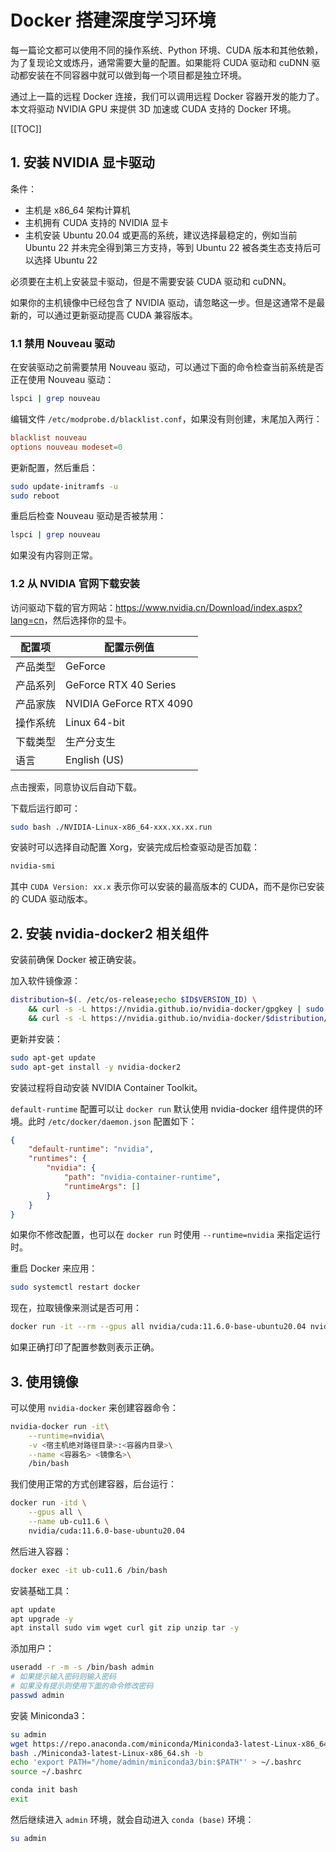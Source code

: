 # Docker 搭建深度学习环境

每一篇论文都可以使用不同的操作系统、Python 环境、CUDA 版本和其他依赖，为了复现论文或炼丹，通常需要大量的配置。如果能将 CUDA 驱动和 cuDNN 驱动都安装在不同容器中就可以做到每一个项目都是独立环境。

通过上一篇的远程 Docker 连接，我们可以调用远程 Docker 容器开发的能力了。本文将驱动 NVIDIA GPU 来提供 3D 加速或 CUDA 支持的 Docker 环境。

[[TOC]]

## 1. 安装 NVIDIA 显卡驱动

条件：
- 主机是 x86_64 架构计算机
- 主机拥有 CUDA 支持的 NVIDIA 显卡
- 主机安装 Ubuntu 20.04 或更高的系统，建议选择最稳定的，例如当前 Ubuntu 22 并未完全得到第三方支持，等到 Ubuntu 22 被各类生态支持后可以选择 Ubuntu 22

必须要在主机上安装显卡驱动，但是不需要安装 CUDA 驱动和 cuDNN。

如果你的主机镜像中已经包含了 NVIDIA 驱动，请忽略这一步。但是这通常不是最新的，可以通过更新驱动提高 CUDA 兼容版本。

### 1.1 禁用 Nouveau 驱动

在安装驱动之前需要禁用 Nouveau 驱动，可以通过下面的命令检查当前系统是否正在使用 Nouveau 驱动：

```bash
lspci | grep nouveau
```

编辑文件 `/etc/modprobe.d/blacklist.conf`，如果没有则创建，末尾加入两行：

```conf
blacklist nouveau
options nouveau modeset=0
```

更新配置，然后重启：

```bash
sudo update-initramfs -u
sudo reboot
```

重启后检查 Nouveau 驱动是否被禁用：

```bash
lspci | grep nouveau
```

如果没有内容则正常。

### 1.2 从 NVIDIA 官网下载安装

访问驱动下载的官方网站：<https://www.nvidia.cn/Download/index.aspx?lang=cn>，然后选择你的显卡。


| 配置项   | 配置示例值              |
| -------- | ----------------------- |
| 产品类型 | GeForce                 |
| 产品系列 | GeForce RTX 40 Series   |
| 产品家族 | NVIDIA GeForce RTX 4090 |
| 操作系统 | Linux 64-bit            |
| 下载类型 | 生产分支生              |
| 语言     | English (US)            |

点击搜索，同意协议后自动下载。

下载后运行即可：

```bash
sudo bash ./NVIDIA-Linux-x86_64-xxx.xx.xx.run
```

安装时可以选择自动配置 Xorg，安装完成后检查驱动是否加载：

```bash
nvidia-smi
```

其中 `CUDA Version: xx.x` 表示你可以安装的最高版本的 CUDA，而不是你已安装的 CUDA 驱动版本。

## 2. 安装 nvidia-docker2 相关组件

安装前确保 Docker 被正确安装。

加入软件镜像源：

```bash
distribution=$(. /etc/os-release;echo $ID$VERSION_ID) \
    && curl -s -L https://nvidia.github.io/nvidia-docker/gpgkey | sudo apt-key add - \
    && curl -s -L https://nvidia.github.io/nvidia-docker/$distribution/nvidia-docker.list | sudo tee /etc/apt/sources.list.d/nvidia-docker.list
```

更新并安装：

```bash
sudo apt-get update
sudo apt-get install -y nvidia-docker2
```

安装过程将自动安装 NVIDIA Container Toolkit。

`default-runtime` 配置可以让 `docker run` 默认使用 nvidia-docker 组件提供的环境。此时 `/etc/docker/daemon.json` 配置如下：

```json
{
    "default-runtime": "nvidia",
    "runtimes": {
        "nvidia": {
            "path": "nvidia-container-runtime",
            "runtimeArgs": []
        }
    }
}
```

如果你不修改配置，也可以在 `docker run` 时使用 `--runtime=nvidia` 来指定运行时。

重启 Docker 来应用：

```bash
sudo systemctl restart docker
```

现在，拉取镜像来测试是否可用：

```bash
docker run -it --rm --gpus all nvidia/cuda:11.6.0-base-ubuntu20.04 nvidia-smi
```

如果正确打印了配置参数则表示正确。

## 3. 使用镜像

可以使用 `nvidia-docker` 来创建容器命令：

```bash
nvidia-docker run -it\
    --runtime=nvidia\
    -v <宿主机绝对路径目录>:<容器内目录>\
    --name <容器名> <镜像名>\
    /bin/bash
```

我们使用正常的方式创建容器，后台运行：

```bash
docker run -itd \
    --gpus all \
    --name ub-cu11.6 \
    nvidia/cuda:11.6.0-base-ubuntu20.04
```

然后进入容器：

```bash
docker exec -it ub-cu11.6 /bin/bash
```

安装基础工具：

```bash
apt update
apt upgrade -y
apt install sudo vim wget curl git zip unzip tar -y
```

添加用户：

```bash
useradd -r -m -s /bin/bash admin
# 如果提示输入密码则输入密码
# 如果没有提示则使用下面的命令修改密码
passwd admin
```

安装 Miniconda3：

```bash
su admin
wget https://repo.anaconda.com/miniconda/Miniconda3-latest-Linux-x86_64.sh
bash ./Miniconda3-latest-Linux-x86_64.sh -b
echo 'export PATH="/home/admin/miniconda3/bin:$PATH"' > ~/.bashrc
source ~/.bashrc

conda init bash
exit
```

然后继续进入 `admin` 环境，就会自动进入 `conda (base)` 环境：

```bash
su admin
```
